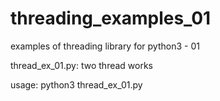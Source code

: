 # threading_examples_01
examples of threading library for python3 - 01

thread_ex_01.py: two thread works

usage: python3 thread_ex_01.py

